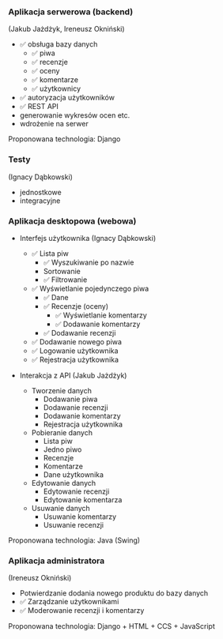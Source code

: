 ### Aplikacja serwerowa (backend)

(Jakub Jażdżyk, Ireneusz Okniński)

* ✅ obsługa bazy danych
    * ✅ piwa  
    * ✅ recenzje
    * ✅ oceny
    * ✅ komentarze
    * ✅ użytkownicy
* ✅ autoryzacja użytkowników
* ✅ REST API
* generowanie wykresów ocen etc.
* wdrożenie na serwer

Proponowana technologia: Django

### Testy

(Ignacy Dąbkowski)

* jednostkowe
* integracyjne

### Aplikacja desktopowa (webowa)

* Interfejs użytkownika (Ignacy Dąbkowski)
    * ✅ Lista piw
        * ✅ Wyszukiwanie po nazwie
        * Sortowanie
        * ✅ Filtrowanie
    * ✅ Wyświetlanie pojedynczego piwa
        * ✅ Dane
        * ✅ Recenzje (oceny)
            * ✅ Wyświetlanie komentarzy
            * ✅ Dodawanie komentarzy
        * ✅ Dodawanie recenzji
    * ✅ Dodawanie nowego piwa
    * ✅ Logowanie użytkownika
    * ✅ Rejestracja użytkownika

* Interakcja z API (Jakub Jażdżyk)
    * Tworzenie danych
        * Dodawanie piwa
        * Dodawanie recenzji
        * Dodawanie komentarzy
        * Rejestracja użytkownika
    * Pobieranie danych
        * Lista piw
        * Jedno piwo
        * Recenzje
        * Komentarze
        * Dane użytkownika
    * Edytowanie danych
        * Edytowanie recenzji
        * Edytowanie komentarza
    * Usuwanie danych
        * Usuwanie komentarzy
        * Usuwanie recenzji

Proponowana technologia: Java (Swing)

### Aplikacja administratora

(Ireneusz Okniński)

* Potwierdzanie dodania nowego produktu do bazy danych
* ✅ Zarządzanie użytkownikami
* ✅ Moderowanie recenzji i komentarzy

Proponowana technologia: Django + HTML + CCS + JavaScript
